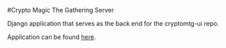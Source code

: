 #Crypto Magic The Gathering Server

Django application that serves as the back end for the cryptomtg-ui repo.

Application can be found [here](http://cryptomtg.herokuapp.com).
